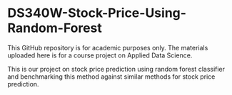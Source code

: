 # DS340W-Stock-Price-Using-Random-Forest

This GitHub repository is for academic purposes only. The materials uploaded here is for a course project on Applied Data Science.

This is our project on stock price prediction using random forest classifier and benchmarking this method against similar methods for stock price prediction.
